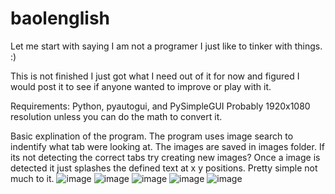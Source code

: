 # baolenglish
Let me start with saying I am not a programer I just like to tinker with things. :)

This is not finished I just got what I need out of it for now and figured I would post it to see if anyone wanted to improve or play with it.

Requirements:  Python, pyautogui, and PySimpleGUI
Probably 1920x1080 resolution unless you can do the math to convert it.

Basic explination of the program.
The program uses image search to indentify what tab were looking at.  The images are saved in images folder.  If its not detecting the correct tabs try creating new images?
Once a image is detected it just splashes the defined text at x y positions.  Pretty simple not much to it.
![image](https://github.com/magace/baolenglish/assets/7795098/8a624e1c-8253-4717-9b18-2751f62cd515)
![image](https://github.com/magace/baolenglish/assets/7795098/35d88297-a061-4ab8-8e91-7f1a2946e483)
![image](https://github.com/magace/baolenglish/assets/7795098/16246b57-9e10-45a8-a187-d9a98df93ebe)
![image](https://github.com/magace/baolenglish/assets/7795098/250b9e1d-87fb-44b1-a78a-d29512c09bee)
![image](https://github.com/magace/baolenglish/assets/7795098/b6a739e4-5000-41c9-b9cd-dfc2529b5bc9)

